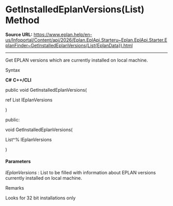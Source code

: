# GetInstalledEplanVersions(List<EplanData>) Method

**Source URL:** https://www.eplan.help/en-us/Infoportal/Content/api/2026/Eplan.EplApi.Starteru~Eplan.EplApi.Starter.EplanFinder~GetInstalledEplanVersions(List{EplanData}).html

---

Get EPLAN versions which are currently installed on local machine.

Syntax

**C#**
**C++/CLI**


public void GetInstalledEplanVersions( 

   ref List<EplanData> lEplanVersions

)

public:

void GetInstalledEplanVersions( 

   List<EplanData>^% lEplanVersions

)


#### Parameters

*lEplanVersions*
:   List to be filled with information about EPLAN versions currently installed on local machine.

Remarks

Looks for 32 bit installations only
